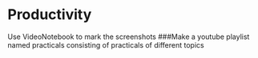 # Productivity
Use VideoNotebook to mark the screenshots
###Make a youtube playlist named practicals consisting of practicals of different topics
